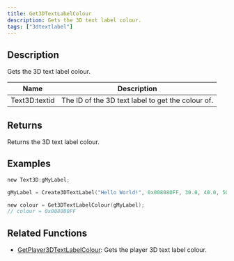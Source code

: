 ```yaml
---
title: Get3DTextLabelColour
description: Gets the 3D text label colour.
tags: ["3dtextlabel"]
---
```


<VersionWarn version='omp v1.1.0.2612' />

## Description

Gets the 3D text label colour.

| Name          | Description                                       |
| ------------- | ------------------------------------------------- |
| Text3D:textid | The ID of the 3D text label to get the colour of. |

## Returns

Returns the 3D text label colour.

## Examples

```c
new Text3D:gMyLabel;

gMyLabel = Create3DTextLabel("Hello World!", 0x008080FF, 30.0, 40.0, 50.0, 40.0, 0, false);

new colour = Get3DTextLabelColour(gMyLabel);
// colour = 0x008080FF
```

## Related Functions

- [GetPlayer3DTextLabelColour](GetPlayer3DTextLabelColour): Gets the player 3D text label colour.
